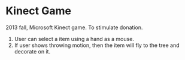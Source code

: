 # Kinect Game
2013 fall, Microsoft Kinect game.
To stimulate donation.

1. User can select a item using a hand as a mouse.
2. If user shows throwing motion, then the item will fly to the tree and decorate on it.
